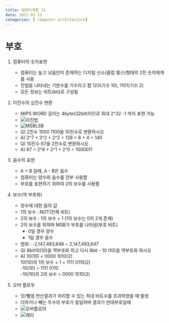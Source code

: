 ```yaml
---
title: 컴퓨터개론 12
data: 2021-02-23
categories: [ computer architecture]
---
```


# 부호

1. 컴퓨터의 숫자표현
    - 컴퓨터는 높고 낮음만이 존재하는 디지털 신소(클럽 펄스)형태의 2진 숫자체계를 사용
    - 진법을 나타내는 기본수를 기수라고 함
    123(기수 10), 1101(기수 2)
    - 모든 정보는 비트(bit)로 구성됨

2. 이진수의 십진수 변환
    - MIPS WORD 길이는 4byte(32bit)이므로 최대 2^32 -1 까지 표현 가능
    - ![이진법]()
    - ![MSBLSB]()
    - Q) 2진수 1000 1100을 10진수로 변환하시오
    - A) 2^7 + 3^2 + 2^2 = 128 + 8 + 4 = 140
    - Q) 10진수 67을 2진수로 변환하시오
    - A) 67 = 2^6 + 2^1 + 2^0 = 1000011

3. 음수의 표현
    - A > B 일때, A - B은 음수 
    - 컴퓨터는 양수와 음수를 전부 사용함
    - 부호를 표현하기 위하여 2의 보수를 사용함

4. 보수(역 부호화)
    - 양수에 대한 음의 값
    - 1의 보수 : NOT(전체 비트)
    - 2의 보수 : 1의 보수 + 1 (1의 보수는 0이 2개 존재)
    - 2의 보수를 취하며 MSB가 부호를 나타냄(부호 비트)
        - 0일 경우 양수
        - 1일 경우 음수
    - 범위 : -2,147,483,648 ~ 2,147,483,647
    - Q) 8bit10(10)을 역부호화 하고 다시 8bit - 10 (10)을 역부호화 하시오
    - A) 10(10) = 0000 1010(2)  
    10(10)의 1의 보수 + 1 = 1111 0110(2)  
    \-10(10) = 1111 0110  
    \-10(10)의 2의 보수 = 0000 1010(2) 

5. 오버 플로우
    - 덧/뺄셈 연산결과가 처리할 수 있는 최대 비트수를 초과하였을 때 발생
    - 더하거나 빼는 두수의 부호가 동일하며 결과가 반대부호일때
    - ![오버플로어]()
    - ![캐리]()